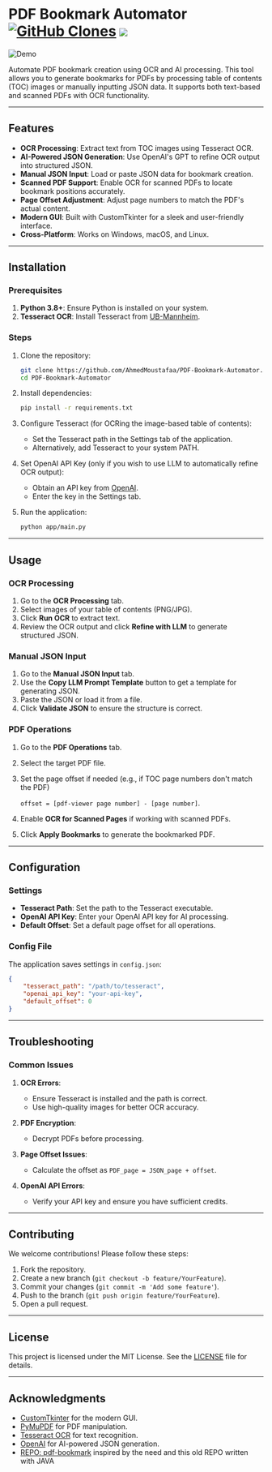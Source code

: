 # PDF Bookmark Automator [![GitHub Clones](https://img.shields.io/badge/dynamic/json?color=success&label=Clone&query=count&url=https://gist.githubusercontent.com/AhmedMoustafaa/420bd07b5cc1be6f609b6da9f116a3f3/raw/clone.json&logo=github)](https://github.com/MShawon/github-clone-count-badge) <img src="https://visitor-badge.laobi.icu/badge?page_id=AhmedMoustafaa.AhmedMousafaa&"  />




![Demo](images/tutorial.gif)

Automate PDF bookmark creation using OCR and AI processing. This tool allows you to generate bookmarks for PDFs by processing table of contents (TOC) images or manually inputting JSON data. It supports both text-based and scanned PDFs with OCR functionality.

---

## Features

- **OCR Processing**: Extract text from TOC images using Tesseract OCR.
- **AI-Powered JSON Generation**: Use OpenAI's GPT to refine OCR output into structured JSON.
- **Manual JSON Input**: Load or paste JSON data for bookmark creation.
- **Scanned PDF Support**: Enable OCR for scanned PDFs to locate bookmark positions accurately.
- **Page Offset Adjustment**: Adjust page numbers to match the PDF's actual content.
- **Modern GUI**: Built with CustomTkinter for a sleek and user-friendly interface.
- **Cross-Platform**: Works on Windows, macOS, and Linux.

---

## Installation

### Prerequisites

1. **Python 3.8+**: Ensure Python is installed on your system.
2. **Tesseract OCR**: Install Tesseract from [UB-Mannheim](https://github.com/UB-Mannheim/tesseract/wiki).

### Steps

1. Clone the repository:
   ```bash
   git clone https://github.com/AhmedMoustafaa/PDF-Bookmark-Automator.git
   cd PDF-Bookmark-Automator
   ```

2. Install dependencies:
   ```bash
   pip install -r requirements.txt
   ```

3. Configure Tesseract (for OCRing the image-based table of contents):
   - Set the Tesseract path in the Settings tab of the application.
   - Alternatively, add Tesseract to your system PATH.

4. Set OpenAI API Key (only if you wish to use LLM to automatically refine OCR output):
   - Obtain an API key from [OpenAI](https://platform.openai.com/api-keys).
   - Enter the key in the Settings tab.

5. Run the application:
   ```bash
   python app/main.py
   ```

---

## Usage

### OCR Processing
1. Go to the **OCR Processing** tab.
2. Select images of your table of contents (PNG/JPG).
3. Click **Run OCR** to extract text.
4. Review the OCR output and click **Refine with LLM** to generate structured JSON.

### Manual JSON Input
1. Go to the **Manual JSON Input** tab.
2. Use the **Copy LLM Prompt Template** button to get a template for generating JSON.
3. Paste the JSON or load it from a file.
4. Click **Validate JSON** to ensure the structure is correct.

### PDF Operations
1. Go to the **PDF Operations** tab.
2. Select the target PDF file.
3. Set the page offset if needed (e.g., if TOC page numbers don't match the PDF)

   `offset = [pdf-viewer page number] - [page number]`.
4. Enable **OCR for Scanned Pages** if working with scanned PDFs.
5. Click **Apply Bookmarks** to generate the bookmarked PDF.

---

## Configuration

### Settings
- **Tesseract Path**: Set the path to the Tesseract executable.
- **OpenAI API Key**: Enter your OpenAI API key for AI processing.
- **Default Offset**: Set a default page offset for all operations.

### Config File
The application saves settings in `config.json`:
```json
{
    "tesseract_path": "/path/to/tesseract",
    "openai_api_key": "your-api-key",
    "default_offset": 0
}
```

---

## Troubleshooting

### Common Issues
1. **OCR Errors**:
   - Ensure Tesseract is installed and the path is correct.
   - Use high-quality images for better OCR accuracy.

2. **PDF Encryption**:
   - Decrypt PDFs before processing.

3. **Page Offset Issues**:
   - Calculate the offset as `PDF_page = JSON_page + offset`.

4. **OpenAI API Errors**:
   - Verify your API key and ensure you have sufficient credits.

---

## Contributing

We welcome contributions! Please follow these steps:
1. Fork the repository.
2. Create a new branch (`git checkout -b feature/YourFeature`).
3. Commit your changes (`git commit -m 'Add some feature'`).
4. Push to the branch (`git push origin feature/YourFeature`).
5. Open a pull request.

---

## License

This project is licensed under the MIT License. See the [LICENSE](LICENSE) file for details.

---

## Acknowledgments

- [CustomTkinter](https://github.com/TomSchimansky/CustomTkinter) for the modern GUI.
- [PyMuPDF](https://pymupdf.readthedocs.io/) for PDF manipulation.
- [Tesseract OCR](https://github.com/tesseract-ocr/tesseract) for text recognition.
- [OpenAI](https://openai.com/) for AI-powered JSON generation.
- [REPO: pdf-bookmark](https://github.com/ifnoelse/pdf-bookmark) inspired by the need and this old REPO written with JAVA
